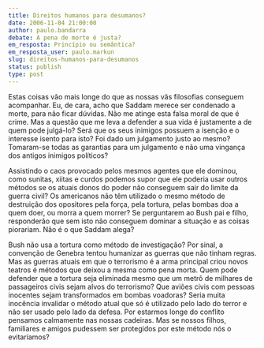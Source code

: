 ```yaml
---
title: Direitos humanos para desumanos?
date: 2006-11-04 21:00:00
author: paulo.bandarra
debate: A pena de morte é justa?
em_resposta: Princípio ou semântica?
em_resposta_user: paulo.markun
slug: direitos-humanos-para-desumanos
status: publish 
type: post
---
```


Estas coisas vão mais longe do que as nossas vãs filosofias conseguem acompanhar. Eu, de cara, acho que Saddam merece ser condenado a morte, para não ficar dúvidas. Não me atinge esta falsa moral de que é crime. Mas a questão que me leva a defender a sua vida é justamente a de quem pode julgá-lo? Será que os seus inimigos possuem a isenção e o interesse isento para isto? Foi dado um julgamento justo ao mesmo? Tomaram-se todas as garantias para um julgamento e não uma vingança dos antigos inimigos políticos?
 
Assistindo o caos provocado pelos mesmos agentes que ele dominou, como sunitas, xiitas e curdos podemos supor que ele poderia usar outros métodos se os atuais donos do poder não conseguem sair do limite da guerra civil? Os americanos não têm utilizado o mesmo método de destruição dos opositores pela força, pela tortura, pelas bombas doa a quem doer, ou morra a quem morrer? Se perguntarem ao Bush pai e filho, responderão que sem isto não conseguem dominar a situação e as coisas piorariam. Não é o que Saddam alega?

Bush não usa a tortura como método de investigação? Por sinal, a convenção de Genebra tentou humanizar as guerras que não tinham regras. Mas as guerras atuais em que o terrorismo é a arma principal criou novos teatros é métodos que deixou a mesma como pena morta. Quem pode defender que a tortura seja eliminada mesmo que um metrô de milhares de passageiros civis sejam alvos do terrorismo? Que aviões civis com pessoas inocentes sejam transformados em bombas voadoras? Seria muita inocência invalidar o método atual que só é utilizado pelo lado do terror e não ser usado pelo lado da defesa. Por estarmos longe do conflito pensamos calmamente nas nossas cadeiras. Mas se nossos filhos, familiares e amigos pudessem ser protegidos por este método nós o evitaríamos?
